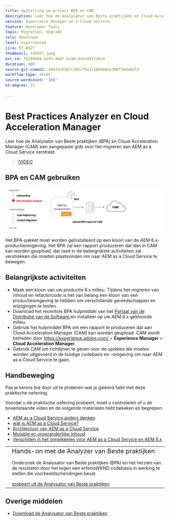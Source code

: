 ```yaml
---
title: Opstelling uw project BPA en CAM
description: Leer hoe de Analysator van Beste praktijken en Cloud Acceleration Manager een aangepaste gids voor het migreren aan AEM as a Cloud Service verstrekt.
version: Experience Manager as a Cloud Service
feature: Developer Tools
topic: Migration, Upgrade
role: Developer
level: Experienced
jira: KT-8627
thumbnail: 336957.jpeg
exl-id: f8289dd4-b293-4b8f-b14d-daec091728c0
duration: 680
source-git-commit: 48433a5367c281cf5a1c106b08a1306f1b0e8ef4
workflow-type: tm+mt
source-wordcount: '350'
ht-degree: 2%

---
```


# Best Practices Analyzer en Cloud Acceleration Manager

Leer hoe de Analysator van Beste praktijken (BPA) en Cloud Acceleration Manager (CAM) een aangepaste gids voor het migreren aan AEM as a Cloud Service verstrekt. 

>[!VIDEO](https://video.tv.adobe.com/v/3453352?quality=12&learn=on&captions=dut)

## BPA en CAM gebruiken

![ BPA en CAM hoog niveaudiagram ](assets/bpa-cam-diagram.png)

Het BPA-pakket moet worden geïnstalleerd op een kloon van de AEM 6.x-productieomgeving. Het BPA zal een rapport produceren dat dan in CAM kan worden geupload, dat raad in de belangrijkste activiteiten zal verstrekken die moeten plaatsvinden om naar AEM as a Cloud Service te bewegen.

## Belangrijkste activiteiten

+ Maak een kloon van uw productie 6.x milieu. Tijdens het migreren van inhoud en refactorcode is het van belang een kloon van een productieomgeving te hebben om verschillende gereedschappen en wijzigingen te testen.
+ Download het recentste BPA hulpmiddel van het [ Portaal van de Distributie van de Software ](https://experience.adobe.com/#/downloads/content/software-distribution/en/aemcloud.html) en installeer op uw AEM 6.x gekloonde milieu.
+ Gebruik het hulpmiddel BPA om een rapport te produceren dat aan Cloud Acceleration Manager (CAM) kan worden geupload. CAM wordt betreden door [ https://experience.adobe.com/ ](https://experience.adobe.com/) > **Experience Manager** > **Cloud Acceleration Manager**.
+ Gebruik CAM om richtlijnen te geven voor de updates die moeten worden uitgevoerd in de huidige codebasis en -omgeving om naar AEM as a Cloud Service te gaan.

## Handbeweging

Pas je kennis toe door uit te proberen wat je geleerd hebt met deze praktische oefening.

Voordat u de praktische oefening probeert, moet u controleren of u de bovenstaande video en de volgende materialen hebt bekeken en begrepen:

+ [AEM as a Cloud Service anders denken](./introduction.md)
+ [ wat is AEM as a Cloud Service?](https://experienceleague.adobe.com/docs/experience-manager-learn/cloud-service/introduction/what-is-aem-as-a-cloud-service.html?lang=nl-NL)
+ [Architectuur van AEM as a Cloud Service](https://experienceleague.adobe.com/docs/experience-manager-learn/cloud-service/introduction/architecture.html?lang=nl-NL)
+ [ Mutable en onveranderlijke inhoud ](https://experienceleague.adobe.com/docs/experience-manager-learn/cloud-service/developing/basics/mutable-immutable.html?lang=nl-NL)
+ [ Verschillen in het ontwikkelen voor AEM as a Cloud Service en AEM 6.x ](https://experienceleague.adobe.com/docs/experience-manager-cloud-service/implementing/developing/development-guidelines.html?lang=nl-NL#developing)

<table style="border-width:0">
    <tr>
        <td style="width:150px">
            <a  rel="noreferrer"
                target="_blank"
                href="https://github.com/adobe/aem-cloud-engineering-video-series-exercises/tree/session1-differently#bootcamp---session-1-introduction-and-thinking-differently"><img alt="Hands-on opslagplaats van GitHub" src="./assets/github.png"/>
            </a>        
        </td>
        <td style="width:100%;margin-bottom:1rem;">
            <div style="font-size:1.25rem;font-weight:400;">Hands-on met de Analyzer van Beste praktijken</div>
            <p style="margin:1rem 0">
                Onderzoek de Analysator van Beste praktijken (BPA) en het herzien van de resultaten door het tegen een erfenisWKND codebasis in werking te stellen die voorbeeldschendingen bevat.
            </p>
            <a  rel="noreferrer"
                target="_blank"
                href="https://github.com/adobe/aem-cloud-engineering-video-series-exercises/tree/session1-differently#bootcamp---session-1-introduction-and-thinking-differently" class="spectrum-Button spectrum-Button--primary spectrum-Button--sizeM">
                <span class="spectrum-Button-label has-no-wrap has-text-weight-bold"> probeert uit de Analysator van Beste praktijken </span>
            </a>
        </td>
    </tr>
</table>


## Overige middelen

+ [ Download de Analysator van Beste praktijken ](https://experience.adobe.com/#/downloads/content/software-distribution/en/aemcloud.html?fulltext=Best*+Practices*+Analyzer*&amp;orderby=%40jcr%3Acontent%2Fjcr%3AlastModified&amp;orderby.sort=desc&amp;layout=list&amp;p.offset=0&amp;p.limit=1)